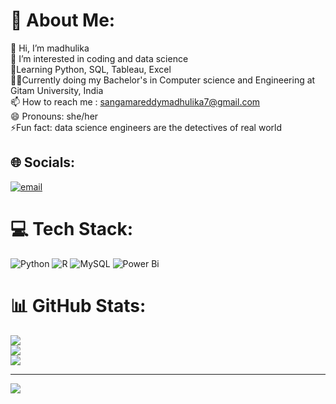# 💫 About Me:
👋 Hi, I’m madhulika<br> 👀 I’m interested in coding and data science<br>
🌱Learning Python, SQL, Tableau, Excel<br>👩‍🎓Currently doing my Bachelor's in Computer science and Engineering at Gitam University, India<br>📫 How to reach me : sangamareddymadhulika7@gmail.com<br>😄 Pronouns: she/her<br>⚡Fun fact: data science engineers are the detectives of real world

<!---
smadhulika07/smadhulika07 is a ✨ special ✨ repository because its `README.md` (this file) appears on your GitHub profile.
You can click the Preview link to take a look at your changes.
--->


## 🌐 Socials:
[![email](https://img.shields.io/badge/Email-D14836?logo=gmail&logoColor=white)](mailto:sangamareddymadhulika7@gmail.com) 

# 💻 Tech Stack:
![Python](https://img.shields.io/badge/python-3670A0?style=for-the-badge&logo=python&logoColor=ffdd54) ![R](https://img.shields.io/badge/r-%23276DC3.svg?style=for-the-badge&logo=r&logoColor=white) ![MySQL](https://img.shields.io/badge/mysql-4479A1.svg?style=for-the-badge&logo=mysql&logoColor=white) ![Power Bi](https://img.shields.io/badge/power_bi-F2C811?style=for-the-badge&logo=powerbi&logoColor=black)
# 📊 GitHub Stats:
![](https://github-readme-stats.vercel.app/api?username=madhulika-0-7&theme=dark&hide_border=false&include_all_commits=true&count_private=false)<br/>
![](https://nirzak-streak-stats.vercel.app/?user=madhulika-0-7&theme=dark&hide_border=false)<br/>
![](https://github-readme-stats.vercel.app/api/top-langs/?username=madhulika-0-7&theme=dark&hide_border=false&include_all_commits=true&count_private=false&layout=compact)

---
[![](https://visitcount.itsvg.in/api?id=madhulika-0-7&icon=1&color=10)](https://visitcount.itsvg.in)

<!-- Proudly created with GPRM ( https://gprm.itsvg.in ) -->
